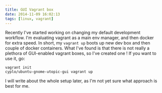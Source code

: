 ```yaml
---
title: GUI Vagrant box
date: 2014-11-09 16:02:13
tags: [linux, vagrant]
---
```


Recently I've started working on changing my default development
workflow. I'm evaluating vagrant as a main env manager, and then docker
for extra speed. In short, my `vagrant up` boots up new dev box and
then couple of docker containers. What I've found is that there is not
really a plethora of GUI-enabled vagrant boxes, so I've created one ! If
you want to use it, go:

```
vagrant init
cyplo/ubuntu-gnome-utopic-gui vagrant up
```

I will write about the whole setup later, as I'm not yet sure what approach is best for me.
